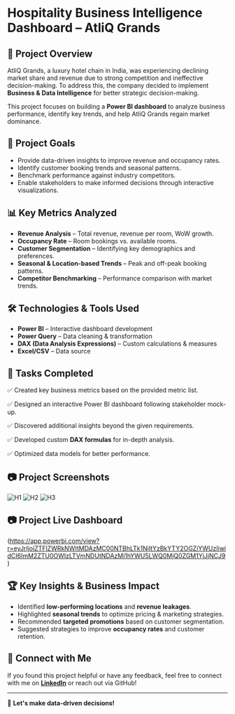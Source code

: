 # **Hospitality Business Intelligence Dashboard – AtliQ Grands**

## 📌 **Project Overview**
AtliQ Grands, a luxury hotel chain in India, was experiencing declining market share and revenue due to strong competition and ineffective decision-making. To address this, the company decided to implement **Business & Data Intelligence** for better strategic decision-making.

This project focuses on building a **Power BI dashboard** to analyze business performance, identify key trends, and help AtliQ Grands regain market dominance.

## 🚀 **Project Goals**
- Provide data-driven insights to improve revenue and occupancy rates.
- Identify customer booking trends and seasonal patterns.
- Benchmark performance against industry competitors.
- Enable stakeholders to make informed decisions through interactive visualizations.

## 📊 **Key Metrics Analyzed**
- **Revenue Analysis** – Total revenue, revenue per room, WoW growth.
- **Occupancy Rate** – Room bookings vs. available rooms.
- **Customer Segmentation** – Identifying key demographics and preferences.
- **Seasonal & Location-based Trends** – Peak and off-peak booking patterns.
- **Competitor Benchmarking** – Performance comparison with market trends.

## 🛠 **Technologies & Tools Used**
- **Power BI** – Interactive dashboard development
- **Power Query** – Data cleaning & transformation
- **DAX (Data Analysis Expressions)** – Custom calculations & measures
- **Excel/CSV** – Data source

## 📌 **Tasks Completed**
✅ Created key business metrics based on the provided metric list.

✅ Designed an interactive Power BI dashboard following stakeholder mock-up.

✅ Discovered additional insights beyond the given requirements.

✅ Developed custom **DAX formulas** for in-depth analysis.

✅ Optimized data models for better performance.

## 📷 **Project Screenshots**
![H1](https://github.com/user-attachments/assets/32bffa2a-2ba8-4580-b881-47acc2e6f59c)
![H2](https://github.com/user-attachments/assets/1f5f9b58-b8e8-47b2-a883-d84f07d65c02)
![H3](https://github.com/user-attachments/assets/2e1ffd14-dcf6-4816-8083-f8ee17337f11)

## 📷 **Project Live Dashboard**
(https://app.powerbi.com/view?r=eyJrIjoiZTFlZWRkNWItMDAzMC00NTBhLTk1NjItYzBkYTY2OGZiYWUzIiwidCI6ImM2ZTU0OWIzLTVmNDUtNDAzMi1hYWU5LWQ0MjQ0ZGM1YjJjNCJ9)

## 🏆 **Key Insights & Business Impact**
- Identified **low-performing locations** and **revenue leakages**.
- Highlighted **seasonal trends** to optimize pricing & marketing strategies.
- Recommended **targeted promotions** based on customer segmentation.
- Suggested strategies to improve **occupancy rates** and customer retention.

## 🤝 **Connect with Me**
If you found this project helpful or have any feedback, feel free to connect with me on **[LinkedIn](www.linkedin.com/in/khushbu-yagik)** or reach out via GitHub!

----
🚀 **Let's make data-driven decisions!**
